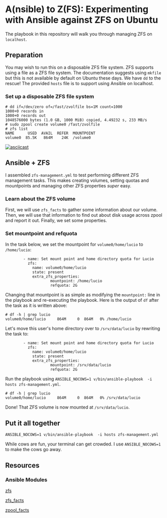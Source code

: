 # A(nsible) to Z(FS): Experimenting with Ansible against ZFS on Ubuntu
The playbook in this repository will walk you through managing ZFS on `localhost`. 

## Preparation
You may wish to run this on a disposable ZFS file system. ZFS supports using a file as a ZFS file system. The documentation suggests using `mkfile` but this is not available by default on Ubuntu these days. We have `dd` to the rescue!
The provided `hosts` file is to support using Ansible on localhost. 

### Set up a disposable ZFS file system
```
# dd if=/dev/zero of=/fast/zvolfile bs=1M count=1000
1000+0 records in
1000+0 records out
1048576000 bytes (1.0 GB, 1000 MiB) copied, 4.49232 s, 233 MB/s
# sudo zpool create volume0 /fast/zvolfile 
# zfs list
NAME      USED  AVAIL  REFER  MOUNTPOINT
volume0  85.5K   864M    24K  /volume0
```

[![asciicast](https://asciinema.org/a/336260.svg)](https://asciinema.org/a/336260)


## Ansible + ZFS
I assembled `zfs-management.yml` to test performing different ZFS management tasks. This makes creating volumes, setting quotas and mountpoints and managing other ZFS properties *super* easy. 
### Learn about the ZFS volume
First, we will use `zfs_facts` to gather some information about our volume.
Then, we will use that information to find out about disk usage across zpool and report it out.
Finally, we set some properties.

### Set mountpoint and refquota
In the task below, we set the mountpoint for `volume0/home/lucio` to `/home/lucio`:

```
        - name: Set mount point and home directory quota for Lucio
          zfs:
            name: volume0/home/lucio
            state: present
            extra_zfs_properties:
                    mountpoint: /home/lucio
                    refquota: 2G 
```

Changing that mountpoint is as simple as modifying the `mountpoint:` line in the playbook and re-executing the playbook.
Here is the output of `df` after the task as it is written above:

```
# df -h | grep lucio
volume0/home/lucio     864M     0  864M   0% /home/lucio
```
Let's move this user's home directory over to `/srv/data/lucio` by rewriting the task to:

```
        - name: Set mount point and home directory quota for Lucio
          zfs:
            name: volume0/home/lucio
            state: present
            extra_zfs_properties:
                    mountpoint: /srv/data/lucio
                    refquota: 2G
```

Run the playbook using `ANSIBLE_NOCOWS=1 v/bin/ansible-playbook  -i hosts zfs-management.yml`. 

```
# df -h | grep lucio
volume0/home/lucio     864M     0  864M   0% /srv/data/lucio
```

Done! That ZFS volume is now mounted at `/srv/data/lucio`.

## Put it all together
```
ANSIBLE_NOCOWS=1 v/bin/ansible-playbook  -i hosts zfs-management.yml
```

While cows are fun, your terminal can get crowded. I use `ANSIBLE_NOCOWS=1` to make the cows go away. 

## Resources
### Ansible Modules
[zfs](https://docs.ansible.com/ansible/latest/modules/zfs_module.html)

[zfs_facts](https://docs.ansible.com/ansible/latest/modules/zfs_facts_module.html)

[zpool_facts](https://docs.ansible.com/ansible/latest/modules/zpool_facts_module.html)

